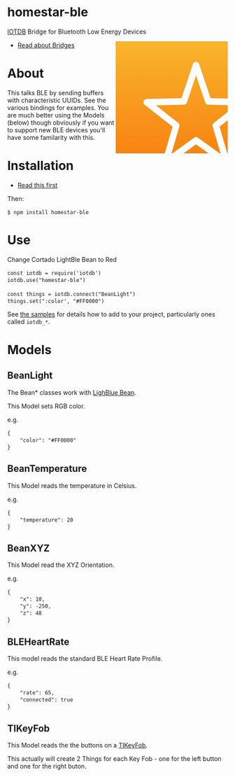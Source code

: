 # homestar-ble
[IOTDB](https://github.com/dpjanes/node-iotdb) Bridge for Bluetooth Low Energy Devices

<img src="https://raw.githubusercontent.com/dpjanes/iotdb-homestar/master/docs/HomeStar.png" align="right" />

* [Read about Bridges](https://github.com/dpjanes/node-iotdb/blob/master/docs/bridges.md)

# About

This talks BLE by sending buffers with characteristic UUIDs.
See the various bindings for examples.
You are much better using the Models (below) though obviously
if you want to support new BLE devices you'll have some
familarity with this.

# Installation

* [Read this first](https://github.com/dpjanes/node-iotdb/blob/master/docs/install.md)

Then:

    $ npm install homestar-ble

# Use

Change Cortado LightBle Bean to Red

	const iotdb = require('iotdb')
    iotdb.use("homestar-ble")

	const things = iotdb.connect("BeanLight")
	things.set(":color', "#FF0000")

See <a href="samples/">the samples</a> for details how to add to your project,
particularly ones called <code>iotdb\_\*</code>.

# Models

## BeanLight

The Bean\* classes work with 
[LighBlue Bean](https://punchthrough.com/bean/).

This Model sets RGB color.

e.g.

    {
        "color": "#FF0000"
    }

## BeanTemperature

This Model reads the temperature in Celsius.

e.g.

    {
        "temperature": 20
    }

## BeanXYZ

This Model read the XYZ Orientation.

e.g.

    {
        "x": 10,
        "y": -250,
        "z": 48
    }

## BLEHeartRate

This model reads the standard BLE Heart Rate Profile.

e.g.

    {
        "rate": 65,
        "connected": true
    }

## TIKeyFob

This Model reads the the buttons on a 
[TIKeyFob](http://processors.wiki.ti.com/index.php/Category:KeyFobDemo).

This actually will create 2 Things for each Key Fob - one
for the left button and one for the right buton.
